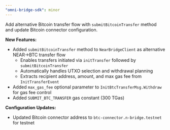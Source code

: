 ```yaml
---
"omni-bridge-sdk": minor
---
```


Add alternative Bitcoin transfer flow with `submitBitcoinTransfer` method and update Bitcoin connector configuration.

**New Features:**

- Added `submitBitcoinTransfer` method to `NearBridgeClient` as alternative NEAR→BTC transfer flow
  - Enables transfers initiated via `initTransfer` followed by `submitBitcoinTransfer`
  - Automatically handles UTXO selection and withdrawal planning
  - Extracts recipient address, amount, and max gas fee from `InitTransferEvent`
- Added `max_gas_fee` optional parameter to `InitBtcTransferMsg.Withdraw` for gas fee control
- Added `SUBMIT_BTC_TRANSFER` gas constant (300 TGas)

**Configuration Updates:**

- Updated Bitcoin connector address to `btc-connector.n-bridge.testnet` for testnet
